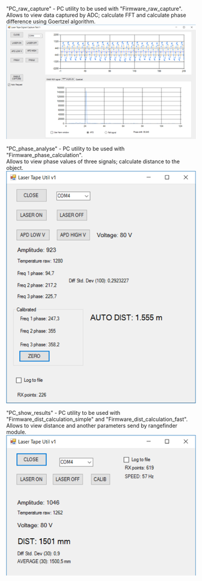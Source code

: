 "PC_raw_capture" - PC utility to be used with "Firmware_raw_capture".  
Allows to view data captured by ADC; calculate FFT and calculate phase difference using Goertzel algorithm.  
![Alt text](Screenshot1.png?raw=true "Image")  

"PC_phase_analyse" - PC utility to be used with "Firmware_phase_calculation".  
Allows to view phase values of three signals; calculate distance to the object.  
![Alt text](Screenshot2.png?raw=true "Image") 

"PC_show_results" - PC utility to be used with "Firmware_dist_calculation_simple" and "Firmware_dist_calculation_fast".  
Allows to view distance and another parameters send by rangefinder module.  
![Alt text](Screenshot3.png?raw=true "Image")
